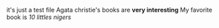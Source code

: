 it's just a test file
Agata christie's books are **very interesting**
My favorite book is _10 littles nigers_
